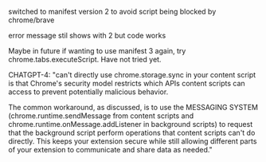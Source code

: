 switched to manifest version 2 to avoid script being blocked by chrome/brave 

error message stil shows with 2 but code works 



Maybe in future if wanting to use manifest 3 again, try chrome.tabs.executeScript. Have not tried yet. 



CHATGPT-4: "can't directly use chrome.storage.sync in your content script is that Chrome's security model restricts which APIs content scripts can access to prevent potentially malicious behavior.

The common workaround, as discussed, is to use the MESSAGING SYSTEM (chrome.runtime.sendMessage from content scripts and chrome.runtime.onMessage.addListener in background scripts) to request that the background script perform operations that content scripts can't do directly. This keeps your extension secure while still allowing different parts of your extension to communicate and share data as needed."